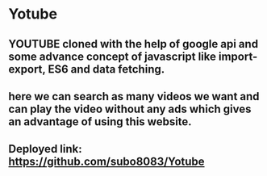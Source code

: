 # Yotube

## YOUTUBE cloned with the help of google api and some advance concept of javascript like import-export, ES6 and data fetching.
## here we can search as many videos we want and can play the video without any ads which gives an advantage of using this website.

## Deployed link: https://github.com/subo8083/Yotube

